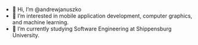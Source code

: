 - 👋 Hi, I’m @andrewjanuszko
- 👀 I’m interested in mobile application development, computer graphics, and machine learning.
- 🌱 I’m currently studying Software Engineering at Shippensburg University.

<!---
andrewjanuszko/andrewjanuszko is a ✨ special ✨ repository because its `README.md` (this file) appears on your GitHub profile.
You can click the Preview link to take a look at your changes.
--->
